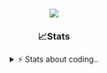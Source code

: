 <div align="center">
  
<p align="center">
  <img src="https://lanyard.cnrad.dev/api/1018290650602553364" />
</p>

### 📈Stats
<details>
    <summary> ⚡ Stats about coding.. </> </summary>
    <br/>

<!--START_SECTION:waka-->
![Code Time](http://img.shields.io/badge/Code%20Time-180%20hrs%2046%20mins-blue)

![Profile Views](http://img.shields.io/badge/Profile%20Views-4-blue)

**🐱 My GitHub Data** 

> 📦 816.5 kB Used in GitHub's Storage 
 > 
> 💼 Opted to Hire
 > 
> 📜 4 Public Repositories 
 > 
> 🔑 11 Private Repositories 
 > 
**I'm an Early 🐤** 

```text
🌞 Morning                27 commits          ██░░░░░░░░░░░░░░░░░░░░░░░   07.42 % 
🌆 Daytime                174 commits         ████████████░░░░░░░░░░░░░   47.80 % 
🌃 Evening                125 commits         █████████░░░░░░░░░░░░░░░░   34.34 % 
🌙 Night                  38 commits          ███░░░░░░░░░░░░░░░░░░░░░░   10.44 % 
```
📅 **I'm Most Productive on Sunday** 

```text
Monday                   23 commits          ██░░░░░░░░░░░░░░░░░░░░░░░   06.32 % 
Tuesday                  45 commits          ███░░░░░░░░░░░░░░░░░░░░░░   12.36 % 
Wednesday                45 commits          ███░░░░░░░░░░░░░░░░░░░░░░   12.36 % 
Thursday                 58 commits          ████░░░░░░░░░░░░░░░░░░░░░   15.93 % 
Friday                   44 commits          ███░░░░░░░░░░░░░░░░░░░░░░   12.09 % 
Saturday                 65 commits          ████░░░░░░░░░░░░░░░░░░░░░   17.86 % 
Sunday                   84 commits          ██████░░░░░░░░░░░░░░░░░░░   23.08 % 
```


📊 **This Week I Spent My Time On** 

```text
🕑︎ Time Zone: Europe/Berlin

💬 Programming Languages: 
TypeScript               6 hrs 58 mins       █████████████░░░░░░░░░░░░   50.50 % 
Other                    3 hrs 27 mins       ██████░░░░░░░░░░░░░░░░░░░   25.05 % 
Lua                      1 hr 22 mins        ███░░░░░░░░░░░░░░░░░░░░░░   10.01 % 
JavaScript               40 mins             █░░░░░░░░░░░░░░░░░░░░░░░░   04.90 % 
Text                     23 mins             █░░░░░░░░░░░░░░░░░░░░░░░░   02.86 % 

🔥 Editors: 
VS Code                  13 hrs 48 mins      █████████████████████████   100.00 % 

🐱‍💻 Projects: 
panel.iced.ro            7 hrs 29 mins       ██████████████░░░░░░░░░░░   54.31 % 
Unknown Project          4 hrs 18 mins       ████████░░░░░░░░░░░░░░░░░   31.25 % 
server-side              40 mins             █░░░░░░░░░░░░░░░░░░░░░░░░   04.87 % 
ddasdsaa                 29 mins             █░░░░░░░░░░░░░░░░░░░░░░░░   03.62 % 
iced-project             22 mins             █░░░░░░░░░░░░░░░░░░░░░░░░   02.72 % 

💻 Operating System: 
Windows                  13 hrs 48 mins      █████████████████████████   100.00 % 
```

**I Mostly Code in JavaScript** 

```text
JavaScript               7 repos             ████████░░░░░░░░░░░░░░░░░   30.43 % 
Lua                      6 repos             ███████░░░░░░░░░░░░░░░░░░   26.09 % 
Python                   3 repos             ███░░░░░░░░░░░░░░░░░░░░░░   13.04 % 
TypeScript               2 repos             ██░░░░░░░░░░░░░░░░░░░░░░░   08.70 % 
HTML                     1 repo              █░░░░░░░░░░░░░░░░░░░░░░░░   04.35 % 
```




 Last Updated on 16/03/2025 16:22:10 UTC
<!--END_SECTION:waka-->
</details>
